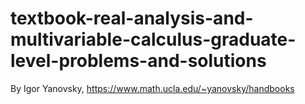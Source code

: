 # textbook-real-analysis-and-multivariable-calculus-graduate-level-problems-and-solutions
By Igor Yanovsky, https://www.math.ucla.edu/~yanovsky/handbooks
